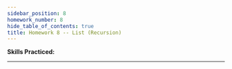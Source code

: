 ```yaml
---
sidebar_position: 8
homework_number: 8
hide_table_of_contents: true
title: Homework 8 -- List (Recursion)
---
```




**Skills Practiced:**

---

